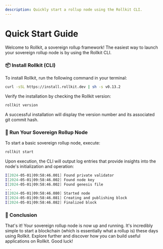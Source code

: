 ```yaml
---
description: Quickly start a rollup node using the Rollkit CLI.
---
```


# Quick Start Guide

Welcome to Rollkit, a sovereign rollup framework! The easiest way to launch your sovereign rollup node is by using the Rollkit CLI.

### 📦 Install Rollkit (CLI)

To install Rollkit, run the following command in your terminal:

```bash
curl -sSL https://install.rollkit.dev | sh -s v0.13.2
```

Verify the installation by checking the Rollkit version:

```bash
rollkit version
```

A successful installation will display the version number and its associated git commit hash.

### 🚀 Run Your Sovereign Rollup Node

To start a basic sovereign rollup node, execute:

```bash
rollkit start
```

Upon execution, the CLI will output log entries that provide insights into the node's initialization and operation:

```bash
I[2024-05-01|09:58:46.001] Found private validator                      module=main keyFile=/root/.rollkit/config/priv_validator_key.json stateFile=/root/.rollkit/data/priv_validator_state.json
I[2024-05-01|09:58:46.002] Found node key                               module=main path=/root/.rollkit/config/node_key.json
I[2024-05-01|09:58:46.002] Found genesis file                           module=main path=/root/.rollkit/config/genesis.json
...
I[2024-05-01|09:58:46.080] Started node                                 module=main
I[2024-05-01|09:58:46.081] Creating and publishing block                module=BlockManager height=223
I[2024-05-01|09:58:46.082] Finalized block                              module=BlockManager height=223 num_txs_res=0 num_val_updates=0 block_app_hash=
```

### 🎉 Conclusion

That's it! Your sovereign rollup node is now up and running. It's incredibly simple to start a blockchain (which is essentially what a rollup is) these days using Rollkit. Explore further and discover how you can build useful applications on Rollkit. Good luck!
